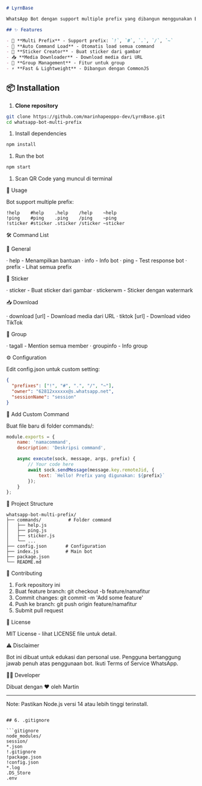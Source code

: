 ```markdown
# LyrnBase

WhatsApp Bot dengan support multiple prefix yang dibangun menggunakan Baileys dan CommonJS.

## ✨ Features

- 🔣 **Multi Prefix** - Support prefix: `!`, `#`, `.`, `/`, `~`
- 🚀 **Auto Command Load** - Otomatis load semua command
- 🎨 **Sticker Creator** - Buat sticker dari gambar
- 📥 **Media Downloader** - Download media dari URL
- 👥 **Group Management** - Fitur untuk group
- ⚡ **Fast & Lightweight** - Dibangun dengan CommonJS
```

## 📦 Installation

1. **Clone repository**
```bash
git clone https://github.com/marinhapeoppo-dev/LyrnBase.git
cd whatsapp-bot-multi-prefix
```

1. Install dependencies

```bash
npm install
```

1. Run the bot

```bash
npm start
```

1. Scan QR Code yang muncul di terminal

🔣 Usage

Bot support multiple prefix:

```
!help    #help    .help    /help    ~help
!ping    #ping    .ping    /ping    ~ping
!sticker #sticker .sticker /sticker ~sticker
```

🛠️ Command List

📝 General

· help - Menampilkan bantuan
· info - Info bot
· ping - Test response bot
· prefix - Lihat semua prefix

🎨 Sticker

· sticker - Buat sticker dari gambar
· stickerwm - Sticker dengan watermark

📥 Download

· download [url] - Download media dari URL
· tiktok [url] - Download video TikTok

📍 Group

· tagall - Mention semua member
· groupinfo - Info group

⚙️ Configuration

Edit config.json untuk custom setting:

```json
{
  "prefixes": ["!", "#", ".", "/", "~"],
  "owner": "62812xxxxxx@s.whatsapp.net",
  "sessionName": "session"
}
```

🎯 Add Custom Command

Buat file baru di folder commands/:

```javascript
module.exports = {
    name: 'namacommand',
    description: 'Deskripsi command',

    async execute(sock, message, args, prefix) {
        // Your code here
        await sock.sendMessage(message.key.remoteJid, { 
            text: `Hello! Prefix yang digunakan: ${prefix}` 
        });
    }
};
```

📁 Project Structure

```
whatsapp-bot-multi-prefix/
├── commands/          # Folder command
│   ├── help.js
│   ├── ping.js
│   ├── sticker.js
│   └── ...
├── config.json       # Configuration
├── index.js          # Main bot
├── package.json
└── README.md
```

🤝 Contributing

1. Fork repository ini
2. Buat feature branch: git checkout -b feature/namafitur
3. Commit changes: git commit -m 'Add some feature'
4. Push ke branch: git push origin feature/namafitur
5. Submit pull request

📝 License

MIT License - lihat LICENSE file untuk detail.

⚠️ Disclaimer

Bot ini dibuat untuk edukasi dan personal use. Pengguna bertanggung jawab penuh atas penggunaan bot. Ikuti Terms of Service WhatsApp.

👨‍💻 Developer

Dibuat dengan ❤️ oleh Martin

---

Note: Pastikan Node.js versi 14 atau lebih tinggi terinstall.

```

## 6. .gitignore

```gitignore
node_modules/
session/
*.json
!.gitignore
!package.json
!config.json
*.log
.DS_Store
.env
```